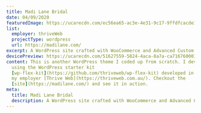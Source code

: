 ```yaml
---
title: Madi Lane Bridal
date: 04/09/2020
featuredImage: https://ucarecdn.com/ec56ea65-ac3e-4e31-9c17-9ffdfcacde11/
list:
  employer: thriveWeb
  projectType: wordpress
  url: https://madilane.com/
excerpt: A WordPress site crafted with WooCommerce and Advanced Custom Fields.
devicePreview: https://ucarecdn.com/51627559-5824-4aca-8a7a-ca7167600015/
content: This is another WordPress theme I coded up from scratch. I developed it
  using the WordPress starter kit
  [wp-flex-kit](https://github.com/thriveweb/wp-flex-kit) developed in house by
  my employer [Thrive Web](https://thriveweb.com.au/). Checkout the
  [site](https://madilane.com/) and see it in action.
meta:
  title: Madi Lane Bridal
  description: A WordPress site crafted with WooCommerce and Advanced Custom Fields.
---
```

